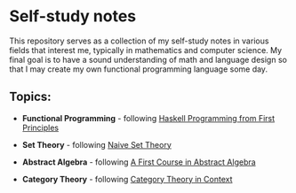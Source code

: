 # Self-study notes

This repository serves as a collection of my self-study notes in various fields that interest me, typically in mathematics and computer science. My final goal is to have a sound understanding of math and language design so that I may create my own functional programming language some day.

## Topics:

* **Functional Programming** - following [Haskell Programming from First Principles](https://books.google.com.au/books/about/Haskell_Programming_from_First_Principle.html?id=5FaXDAEACAAJ&redir_esc=y#:~:text=Haskell%20Programming%20makes%20Haskell%20as,is%20easier%20and%20works%20better.)

* **Set Theory** - following [Naive Set Theory](https://www.google.com.au/books/edition/Naive_Set_Theory/bWu9DgAAQBAJ?hl=en&gbpv=0)

* **Abstract Algebra** - following [A First Course in Abstract Algebra](https://www.google.com.au/books/edition/A_First_Course_in_Abstract_Algebra/7b5VwwEACAAJ?hl=en)

* **Category Theory** - following [Category Theory in Context](https://books.google.com.au/books/about/Category_Theory_in_Context.html?id=6B9MDgAAQBAJ&redir_esc=y)